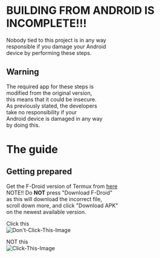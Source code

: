 # BUILDING FROM ANDROID IS INCOMPLETE!!!

Nobody tied to this project is in any way  
responsible if you damage your Android  
device by performing these steps.

## Warning

The required app for these steps is  
modified from the original version,  
this means that it could be insecure.  
As previously stated, the developers  
take no responsibility if your  
Android device is damaged in any way  
by doing this.

# The guide

## Getting prepared

Get the F-Droid version of Termux
from [here](https://f-droid.org/en/packages/com.termux/)  
NOTE!! Do **NOT** press "Download F-Droid"  
as this will download the incorrect file,  
scroll down more, and click "Download APK"  
on the newest available version.

Click this  
![Don't-Click-This-Image](https://lh3.googleusercontent.com/zZ9J2MYbqRAP4nwIPVfbF2mLSY_OfImiA9CsO6Df7SHUzFurT88DKkqwsQyEkeZaPHHkngjWYxbKAJZNr91ESxVSWLL__3SG9eDoQA2JMsspg9S0x74Iid45sPvOn7VEcixn-NtV3w=w2400)

NOT this  
![Click-This-Image](https://lh3.googleusercontent.com/HdZPIWZo31pbR8FPmlcG8BcysuI4fu-NjB1cPZN5wbo0HlH8x-AYNBX0MUGHXLK8BnlgruIk3CSiKDiA6UdbSQ6GBIQrnf2zHAp6sob66PUTF-SMCQTBnLaZOO-dNCz86zJtKl4TJw=w2400)
